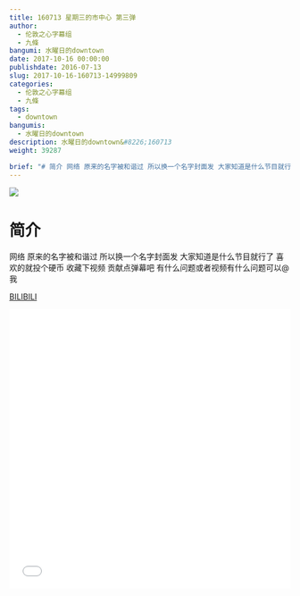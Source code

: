 ```yaml
---
title: 160713 星期三的市中心 第三弹
author: 
  - 伦敦之心字幕组
  - 九條
bangumi: 水曜日的downtown
date: 2017-10-16 00:00:00
publishdate: 2016-07-13
slug: 2017-10-16-160713-14999809
categories: 
  - 伦敦之心字幕组
  - 九條
tags: 
  - downtown
bangumis: 
  - 水曜日的downtown
description: 水曜日的downtown&#8226;160713
weight: 39287

brief: "# 简介 网络 原来的名字被和谐过 所以换一个名字封面发 大家知道是什么节目就行了 喜欢的就投个硬币 收藏下视频 贡献点弹幕吧 有什么问题或者视频有什么问题可以@我"
---
```


![](https://i.imgur.com/4GLKp5p.jpg)

# 简介  
网络
原来的名字被和谐过 所以换一个名字封面发 大家知道是什么节目就行了 喜欢的就投个硬币 收藏下视频 贡献点弹幕吧 有什么问题或者视频有什么问题可以@我

  [BILIBILI](https://www.bilibili.com/video/av14999809/)


<div class="vcontainer">  <iframe class='video' src="//www.bilibili.com/blackboard/player.html?aid=14999809" width="100%" height="500" frameborder="0" allowfullscreen="allowfullscreen"></iframe></div>
